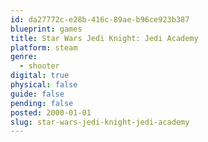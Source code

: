 ```yaml
---
id: da27772c-e28b-416c-89ae-b96ce923b387
blueprint: games
title: Star Wars Jedi Knight: Jedi Academy
platform: steam
genre:
  - shooter
digital: true
physical: false
guide: false
pending: false
posted: 2000-01-01
slug: star-wars-jedi-knight-jedi-academy
---
```

